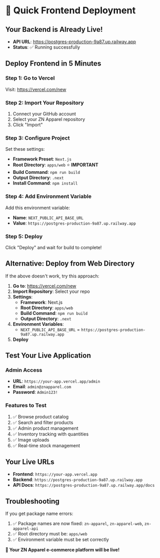 # 🚀 Quick Frontend Deployment

## **Your Backend is Already Live!**
- **API URL**: https://postgres-production-9a87.up.railway.app
- **Status**: ✅ Running successfully

## **Deploy Frontend in 5 Minutes**

### **Step 1: Go to Vercel**
Visit: https://vercel.com/new

### **Step 2: Import Your Repository**
1. Connect your GitHub account
2. Select your ZN Apparel repository
3. Click "Import"

### **Step 3: Configure Project**
Set these settings:
- **Framework Preset**: `Next.js`
- **Root Directory**: `apps/web` ⭐ **IMPORTANT**
- **Build Command**: `npm run build`
- **Output Directory**: `.next`
- **Install Command**: `npm install`

### **Step 4: Add Environment Variable**
Add this environment variable:
- **Name**: `NEXT_PUBLIC_API_BASE_URL`
- **Value**: `https://postgres-production-9a87.up.railway.app`

### **Step 5: Deploy**
Click "Deploy" and wait for build to complete!

## **Alternative: Deploy from Web Directory**

If the above doesn't work, try this approach:

1. **Go to**: https://vercel.com/new
2. **Import Repository**: Select your repo
3. **Settings**:
   - **Framework**: Next.js
   - **Root Directory**: `apps/web`
   - **Build Command**: `npm run build`
   - **Output Directory**: `.next`
4. **Environment Variables**:
   - `NEXT_PUBLIC_API_BASE_URL` = `https://postgres-production-9a87.up.railway.app`
5. **Deploy**

## **Test Your Live Application**

### **Admin Access**
- **URL**: `https://your-app.vercel.app/admin`
- **Email**: `admin@znapparel.com`
- **Password**: `Admin123!`

### **Features to Test**
1. ✅ Browse product catalog
2. ✅ Search and filter products
3. ✅ Admin product management
4. ✅ Inventory tracking with quantities
5. ✅ Image uploads
6. ✅ Real-time stock management

## **Your Live URLs**
- **Frontend**: `https://your-app.vercel.app`
- **Backend**: `https://postgres-production-9a87.up.railway.app`
- **API Docs**: `https://postgres-production-9a87.up.railway.app/docs`

## **Troubleshooting**

If you get package name errors:
1. ✅ Package names are now fixed: `zn-apparel`, `zn-apparel-web`, `zn-apparel-api`
2. ✅ Root directory must be: `apps/web`
3. ✅ Environment variable must be set correctly

**🎉 Your ZN Apparel e-commerce platform will be live!**
